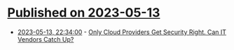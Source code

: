 # [Published on 2023-05-13](index.md)

* [2023-05-13, 22:34:00](https://it.slashdot.org/story/23/05/13/0318210/only-cloud-providers-get-security-right-can-it-vendors-catch-up?utm_source=rss1.0mainlinkanon&utm_medium=feed) - [Only Cloud Providers Get Security Right. Can IT Vendors Catch Up?](https://it.slashdot.org/story/23/05/13/0318210/only-cloud-providers-get-security-right-can-it-vendors-catch-up?utm_source=rss1.0mainlinkanon&utm_medium=feed)
